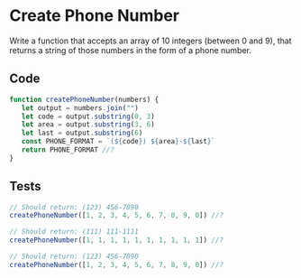 # Create Phone Number
Write a function that accepts an array of 10 integers (between 0 and 9),
that returns a string of those numbers in the form of a phone number.

## Code
```javascript
function createPhoneNumber(numbers) {
   let output = numbers.join("")
   let code = output.substring(0, 3)
   let area = output.substring(3, 6)
   let last = output.substring(6)
   const PHONE_FORMAT = `(${code}) ${area}-${last}`
   return PHONE_FORMAT //?
}
```

## Tests
```javascript
// Should return: (123) 456-7890
createPhoneNumber([1, 2, 3, 4, 5, 6, 7, 8, 9, 0]) //?

// Should return: (111) 111-1111
createPhoneNumber([1, 1, 1, 1, 1, 1, 1, 1, 1, 1]) //?

// Should return: (123) 456-7890
createPhoneNumber([1, 2, 3, 4, 5, 6, 7, 8, 9, 0]) //?
```
